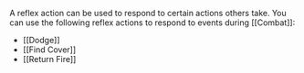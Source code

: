 A reflex action can be used to respond to certain actions others take. You can use the following reflex actions to respond to events during [[Combat]]:
- [[Dodge]]
- [[Find Cover]]
- [[Return Fire]]